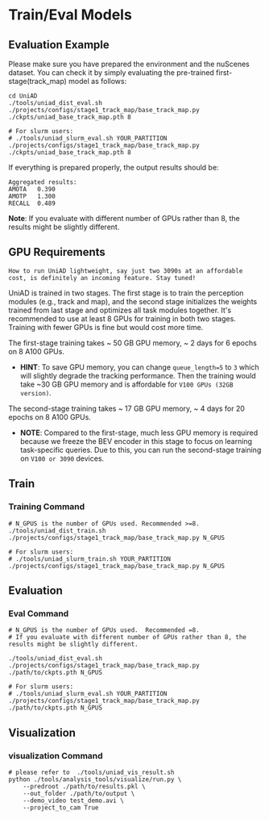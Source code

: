 # Train/Eval Models

## Evaluation Example <a name="example"></a>
Please make sure you have prepared the environment and the nuScenes dataset. You can check it by simply evaluating the pre-trained first-stage(track_map) model as follows:
```shell
cd UniAD
./tools/uniad_dist_eval.sh ./projects/configs/stage1_track_map/base_track_map.py ./ckpts/uniad_base_track_map.pth 8

# For slurm users:
# ./tools/uniad_slurm_eval.sh YOUR_PARTITION ./projects/configs/stage1_track_map/base_track_map.py ./ckpts/uniad_base_track_map.pth 8
```
If everything is prepared properly, the output results should be:

```
Aggregated results: 
AMOTA	0.390 
AMOTP	1.300
RECALL	0.489
```

**Note**: If you evaluate with different number of GPUs rather than 8, the results might be slightly different.

## GPU Requirements <a name="gpu"></a>

`How to run UniAD lightweight, say just two 3090s at an affordable cost, is definitely an incoming feature. Stay tuned!`

UniAD is trained in two stages. The first stage is to train the perception modules (e.g., track and map), and the second stage initializes the weights trained from last stage and optimizes all task modules together. It's recommended to use at least 8 GPUs for training in both two stages. Training with fewer GPUs is fine but would cost more time.

The first-stage training takes ~ 50 GB GPU memory, ~ 2 days for 6 epochs on 8 A100 GPUs.
* **HINT**: To save GPU memory, you can change `queue_length=5` to `3` which will slightly degrade the tracking performance. Then the training would take ~30 GB GPU memory and is affordable for `V100 GPUs (32GB version)`.

The second-stage training takes ~ 17 GB GPU memory, ~ 4 days for 20 epochs on 8 A100 GPUs.
* **NOTE**: Compared to the first-stage, much less GPU memory is required because we freeze the BEV encoder in this stage to focus on learning task-specific queries. Due to this, you can run the second-stage training on `V100 or 3090` devices.




##  Train <a name="train"></a>

<!-- ### GPU Requirements <a name="gpu"></a>
It's recommended to use at least 8 GPUs for training in both two stages. Training with fewer GPUs is fine but would cost more time.

The first-stage training takes ~ 50 GB GPU memory, ~ 2 days for 6 epochs on 8 A100 GPUs.
* **HINT**:To save GPU memory, you can change `queue_length=5` to `3` which will slightly degrade the tracking performance. Then the training would take ~30 GB GPU memory and is acceptable for V100 GPUs (32GB version).

The second-stage training takes ~ 17 GB GPU memory, ~ 4 days for 20 epochs on 8 A100 GPUs.
* **NOTE**: Compared to the first-stage, much less GPU memory is required because we freeze the BEV encoder in this stage to focus on learning task-specific queries. Due to this, you can run the second-stage training on V100 or 3090 devices. -->


### Training Command
```shell
# N_GPUS is the number of GPUs used. Recommended >=8.
./tools/uniad_dist_train.sh ./projects/configs/stage1_track_map/base_track_map.py N_GPUS

# For slurm users:
# ./tools/uniad_slurm_train.sh YOUR_PARTITION ./projects/configs/stage1_track_map/base_track_map.py N_GPUS
```

## Evaluation <a name="eval"></a>


### Eval Command
```shell
# N_GPUS is the number of GPUs used.  Recommended =8.
# If you evaluate with different number of GPUs rather than 8, the results might be slightly different.

./tools/uniad_dist_eval.sh ./projects/configs/stage1_track_map/base_track_map.py ./path/to/ckpts.pth N_GPUS

# For slurm users:
# ./tools/uniad_slurm_eval.sh YOUR_PARTITION ./projects/configs/stage1_track_map/base_track_map.py ./path/to/ckpts.pth N_GPUS
```

## Visualization <a name="vis"></a>


### visualization Command


```shell
# please refer to  ./tools/uniad_vis_result.sh
python ./tools/analysis_tools/visualize/run.py \
    --predroot ./path/to/results.pkl \
    --out_folder ./path/to/output \
    --demo_video test_demo.avi \
    --project_to_cam True
```

